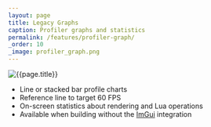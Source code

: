 ```yaml
---
layout: page
title: Legacy Graphs
caption: Profiler graphs and statistics
permalink: /features/profiler-graph/
_order: 10
_image: profiler_graph.png
---
```


![{{page.title}}](/img/features/{{page._image}})

- Line or stacked bar profile charts
- Reference line to target 60 FPS
- On-screen statistics about rendering and Lua operations
- Available when building without the [ImGui](https://github.com/ocornut/imgui) integration
